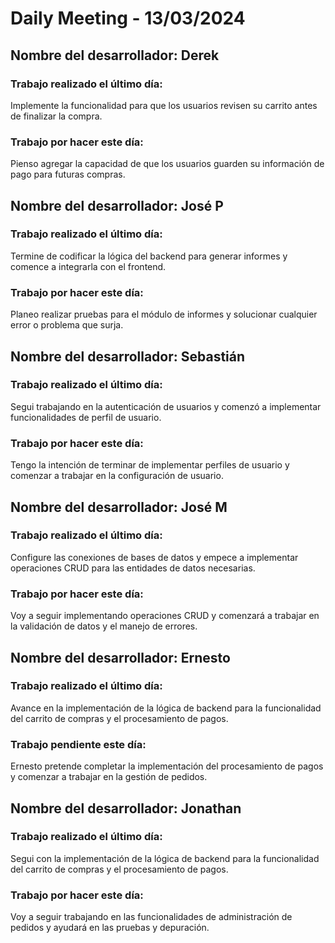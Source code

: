 # Daily Meeting - 13/03/2024

## Nombre del desarrollador: Derek

### Trabajo realizado el último día:

Implemente la funcionalidad para que los usuarios revisen su carrito antes de finalizar la compra.

### Trabajo por hacer este día:

Pienso agregar la capacidad de que los usuarios guarden su información de pago para futuras compras.

## Nombre del desarrollador: José P

### Trabajo realizado el último día:

Termine de codificar la lógica del backend para generar informes y comence a integrarla con el frontend.

### Trabajo por hacer este día:

Planeo realizar pruebas para el módulo de informes y solucionar cualquier error o problema que surja.

## Nombre del desarrollador: Sebastián

### Trabajo realizado el último día:

Segui trabajando en la autenticación de usuarios y comenzó a implementar funcionalidades de perfil de usuario.

### Trabajo por hacer este día:

Tengo la intención de terminar de implementar perfiles de usuario y comenzar a trabajar en la configuración de usuario.

## Nombre del desarrollador: José M

### Trabajo realizado el último día:

Configure las conexiones de bases de datos y empece a implementar operaciones CRUD para las entidades de datos necesarias.

### Trabajo por hacer este día:

Voy a seguir implementando operaciones CRUD y comenzará a trabajar en la validación de datos y el manejo de errores.

## Nombre del desarrollador: Ernesto

### Trabajo realizado el último día:

Avance en la implementación de la lógica de backend para la funcionalidad del carrito de compras y el procesamiento de pagos.

### Trabajo pendiente este día:

Ernesto pretende completar la implementación del procesamiento de pagos y comenzar a trabajar en la gestión de pedidos.

## Nombre del desarrollador: Jonathan

### Trabajo realizado el último día:

Segui con la implementación de la lógica de backend para la funcionalidad del carrito de compras y el procesamiento de pagos.

### Trabajo por hacer este día:

Voy a seguir trabajando en las funcionalidades de administración de pedidos y ayudará en las pruebas y depuración.
